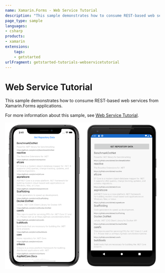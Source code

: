 ```yaml
---
name: Xamarin.Forms - Web Service Tutorial
description: "This sample demonstrates how to consume REST-based web services from Xamarin.Forms applications (get started)"
page_type: sample
languages:
- csharp
products:
- xamarin
extensions:
    tags:
    - getstarted
urlFragment: getstarted-tutorials-webservicetutorial
---
```

# Web Service Tutorial

This sample demonstrates how to consume REST-based web services from Xamarin.Forms applications.

For more information about this sample, see [Web Service Tutorial](https://docs.microsoft.com/xamarin/get-started/tutorials/web-service/).

![Web Service Tutorial application screenshot](Screenshots/01All.png "Web Service Tutorial application screenshot")

